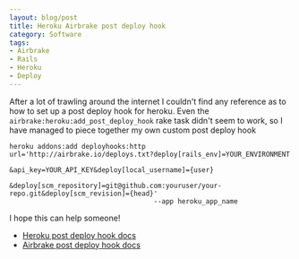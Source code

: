 ```yaml
---
layout: blog/post
title: Heroku Airbrake post deploy hook
category: Software
tags:
- Airbrake
- Rails
- Heroku
- Deploy
---
```

After a lot of trawling around the internet I couldn't find any reference as
to how to set up a post deploy hook for heroku. Even the
`airbrake:heroku:add_post_deploy_hook` rake task didn't seem to work, so I have
managed to piece together my own custom post deploy hook

```
heroku addons:add deployhooks:http url='http://airbrake.io/deploys.txt?deploy[rails_env]=YOUR_ENVIRONMENT
                                    &api_key=YOUR_API_KEY&deploy[local_username]={user}
                                    &deploy[scm_repository]=git@github.com:youruser/your-repo.git&deploy[scm_revision]={head}'
                                    --app heroku_app_name
```

I hope this can help someone!

  * [Heroku post deploy hook docs](http://devcenter.heroku.com/articles/deploy-hooks)
  * [Airbrake post deploy hook docs](http://help.airbrake.io/kb/api-2/deploy-tracking)
